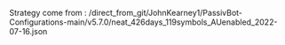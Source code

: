 Strategy come from : /direct_from_git/JohnKearney1/PassivBot-Configurations-main/v5.7.0/neat_426days_119symbols_AUenabled_2022-07-16.json